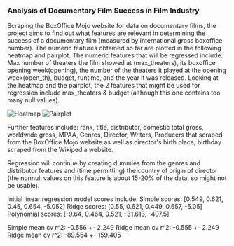 ### Analysis of Documentary Film Success in Film Industry

Scraping the BoxOffice Mojo website for data on documentary films, the project aims to find out what features are relevant
in determining the success of a documentary film (measured by international gross boxoffice number). The numeric features 
obtained so far are plotted in the following heatmap and pairplot. The numeric features that will be regressed include: 
Max number of theaters the film showed at (max_theaters), its boxoffice opening week(opening), the number of the theaters it played at
the opening week(open_th), budget, runtime, and the year it was released. Looking at the heatmap and the pairplot, the 2 features 
that might be used for regression include max_theaters & budget (although this one contains too many null values). 

![Heatmap](https://github.com/zey-o/Lin_Reg/blob/main/Lin_reg_heatmap.png)
![Pairplot](https://github.com/zey-o/Lin_Reg/blob/main/Lin_reg_pairplot.png)

Further features include: rank, title, distributor, domestic total gross, worldwide gross, MPAA, Genres, 
Director, Writers, Producers that scraped from the BoxOffice Mojo website as well as director's birth place, birthday 
scraped from the Wikipedia website. 

Regression will continue by creating dummies from the genres and distributor features and (time permitting) the country of origin of 
director (the nonnull values on this feature is about 15-20% of the data, so might not be usable). 

Initial linear regression model scores include: 
Simple scores: 	[0.549, 0.621, 0.45, 0.654, -5.052]
Ridge scores: 	[0.55, 0.621, 0.449, 0.657, -5.05]
Polynomial scores: 	[-9.64, 0.464, 0.521, -31.613, -407.5] 

Simple mean cv r^2: -0.556 +- 2.249
Ridge mean cv r^2: -0.555 +- 2.249
Ridge mean cv r^2: -89.554 +- 159.405
